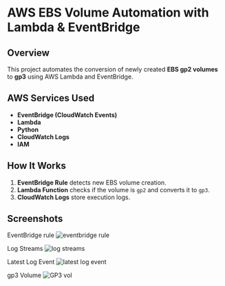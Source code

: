 # AWS EBS Volume Automation with Lambda & EventBridge

## Overview
This project automates the conversion of newly created **EBS gp2 volumes** to **gp3** using AWS Lambda and EventBridge.

## AWS Services Used
- **EventBridge (CloudWatch Events)**
- **Lambda**
- **Python**
- **CloudWatch Logs**
- **IAM**

## How It Works
1. **EventBridge Rule** detects new EBS volume creation.
2. **Lambda Function** checks if the volume is `gp2` and converts it to `gp3`.
3. **CloudWatch Logs** store execution logs.


## Screenshots
EventBridge rule
![eventbridge rule](https://github.com/user-attachments/assets/66ff0962-5cdf-4bd2-b311-63d1f28f2364)

Log Streams
![log streams](https://github.com/user-attachments/assets/10fff5d7-c60b-4c2b-a820-b89ae93f3e93)

Latest Log Event 
![latest log event](https://github.com/user-attachments/assets/4600ec86-2860-413c-90b5-67576ebe2089)

gp3 Volume 
![GP3 vol](https://github.com/user-attachments/assets/f41baf64-5b7b-48a3-b412-d71cb0a27c4e)
